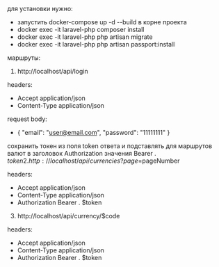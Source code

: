 для установки нужно:
- запустить docker-compose up -d --build в корне проекта
- docker exec -it laravel-php composer install
- docker exec -it laravel-php php artisan migrate
- docker exec -it laravel-php php artisan passport:install

маршруты:

1. http://localhost/api/login

headers:
-  Accept application/json
-  Content-Type application/json

request body:
-  {
    "email": "user@email.com",
    "password": "11111111"
  }

сохранить токен из поля token ответа и подставлять для маршрутов валют в заголовок Authorization значения Bearer . $token
2. http://localhost/api/currencies?page=$pageNumber

headers:
-  Accept application/json
-  Content-Type application/json 
- Authorization Bearer . $token
   
3. http://localhost/api/currency/$code

headers:
-  Accept application/json
-  Content-Type application/json 
-  Authorization Bearer . $token


